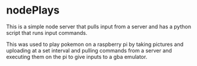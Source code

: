 # nodePlays

This is a simple node server that pulls input from a server and has a python script that runs input commands.

This was used to play pokemon on a raspberry pi by taking pictures and uploading at a set interval and pulling commands from a server and executing them on the pi to give inputs to a gba emulator.
